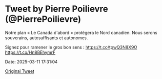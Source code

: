 # Tweet by Pierre Poilievre (@PierrePoilievre)

Notre plan « Le Canada d'abord » protégera le Nord canadien. Nous serons souverains, autosuffisants et autonomes.

Signez pour ramener le gros bon sens : https://t.co/tpwQ3N8X9O https://t.co/Hn8BEhymrF

Date: 2025-03-11 17:31:04

[Original Tweet](https://x.com/PierrePoilievre/status/1899513415682678839)
